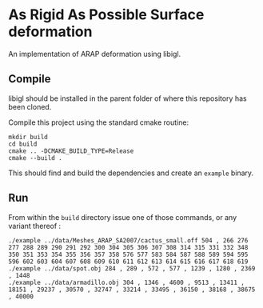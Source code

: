 # As Rigid As Possible Surface deformation

An implementation of ARAP deformation using libigl. 

## Compile

libigl should be installed in the parent folder of where this repository has been cloned. 

Compile this project using the standard cmake routine:

    mkdir build
    cd build
    cmake .. -DCMAKE_BUILD_TYPE=Release
    cmake --build .

This should find and build the dependencies and create an `example` binary.

## Run

From within the `build` directory issue one of those commands, or any variant thereof :

    ./example ../data/Meshes_ARAP_SA2007/cactus_small.off 504 , 266 276 277 288 289 290 291 292 300 304 305 306 307 308 314 315 331 332 348 350 351 353 354 355 356 357 358 576 577 583 584 587 588 589 594 595 596 602 603 604 607 608 609 610 611 612 613 614 615 616 617 618 619
	./example ../data/spot.obj 284 , 289 , 572 , 577 , 1239 , 1280 , 2369 , 1448
	./example ../data/armadillo.obj 304 , 1346 , 4600 , 9513 , 13411 , 18151 , 29237 , 30570 , 32747 , 33214 , 33495 , 36150 , 38168 , 38675 , 40000


